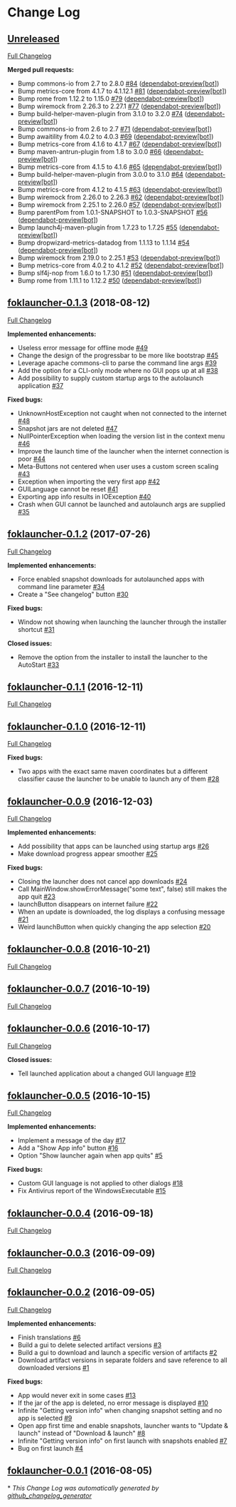 # Change Log

## [Unreleased](https://github.com/vatbub/fokLauncher/tree/HEAD)

[Full Changelog](https://github.com/vatbub/fokLauncher/compare/foklauncher-0.1.3...HEAD)

**Merged pull requests:**

- Bump commons-io from 2.7 to 2.8.0 [\#84](https://github.com/vatbub/fokLauncher/pull/84) ([dependabot-preview[bot]](https://github.com/apps/dependabot-preview))
- Bump metrics-core from 4.1.7 to 4.1.12.1 [\#81](https://github.com/vatbub/fokLauncher/pull/81) ([dependabot-preview[bot]](https://github.com/apps/dependabot-preview))
- Bump rome from 1.12.2 to 1.15.0 [\#79](https://github.com/vatbub/fokLauncher/pull/79) ([dependabot-preview[bot]](https://github.com/apps/dependabot-preview))
- Bump wiremock from 2.26.3 to 2.27.1 [\#77](https://github.com/vatbub/fokLauncher/pull/77) ([dependabot-preview[bot]](https://github.com/apps/dependabot-preview))
- Bump build-helper-maven-plugin from 3.1.0 to 3.2.0 [\#74](https://github.com/vatbub/fokLauncher/pull/74) ([dependabot-preview[bot]](https://github.com/apps/dependabot-preview))
- Bump commons-io from 2.6 to 2.7 [\#71](https://github.com/vatbub/fokLauncher/pull/71) ([dependabot-preview[bot]](https://github.com/apps/dependabot-preview))
- Bump awaitility from 4.0.2 to 4.0.3 [\#69](https://github.com/vatbub/fokLauncher/pull/69) ([dependabot-preview[bot]](https://github.com/apps/dependabot-preview))
- Bump metrics-core from 4.1.6 to 4.1.7 [\#67](https://github.com/vatbub/fokLauncher/pull/67) ([dependabot-preview[bot]](https://github.com/apps/dependabot-preview))
- Bump maven-antrun-plugin from 1.8 to 3.0.0 [\#66](https://github.com/vatbub/fokLauncher/pull/66) ([dependabot-preview[bot]](https://github.com/apps/dependabot-preview))
- Bump metrics-core from 4.1.5 to 4.1.6 [\#65](https://github.com/vatbub/fokLauncher/pull/65) ([dependabot-preview[bot]](https://github.com/apps/dependabot-preview))
- Bump build-helper-maven-plugin from 3.0.0 to 3.1.0 [\#64](https://github.com/vatbub/fokLauncher/pull/64) ([dependabot-preview[bot]](https://github.com/apps/dependabot-preview))
- Bump metrics-core from 4.1.2 to 4.1.5 [\#63](https://github.com/vatbub/fokLauncher/pull/63) ([dependabot-preview[bot]](https://github.com/apps/dependabot-preview))
- Bump wiremock from 2.26.0 to 2.26.3 [\#62](https://github.com/vatbub/fokLauncher/pull/62) ([dependabot-preview[bot]](https://github.com/apps/dependabot-preview))
- Bump wiremock from 2.25.1 to 2.26.0 [\#57](https://github.com/vatbub/fokLauncher/pull/57) ([dependabot-preview[bot]](https://github.com/apps/dependabot-preview))
- Bump parentPom from 1.0.1-SNAPSHOT to 1.0.3-SNAPSHOT [\#56](https://github.com/vatbub/fokLauncher/pull/56) ([dependabot-preview[bot]](https://github.com/apps/dependabot-preview))
- Bump launch4j-maven-plugin from 1.7.23 to 1.7.25 [\#55](https://github.com/vatbub/fokLauncher/pull/55) ([dependabot-preview[bot]](https://github.com/apps/dependabot-preview))
- Bump dropwizard-metrics-datadog from 1.1.13 to 1.1.14 [\#54](https://github.com/vatbub/fokLauncher/pull/54) ([dependabot-preview[bot]](https://github.com/apps/dependabot-preview))
- Bump wiremock from 2.19.0 to 2.25.1 [\#53](https://github.com/vatbub/fokLauncher/pull/53) ([dependabot-preview[bot]](https://github.com/apps/dependabot-preview))
- Bump metrics-core from 4.0.2 to 4.1.2 [\#52](https://github.com/vatbub/fokLauncher/pull/52) ([dependabot-preview[bot]](https://github.com/apps/dependabot-preview))
- Bump slf4j-nop from 1.6.0 to 1.7.30 [\#51](https://github.com/vatbub/fokLauncher/pull/51) ([dependabot-preview[bot]](https://github.com/apps/dependabot-preview))
- Bump rome from 1.11.1 to 1.12.2 [\#50](https://github.com/vatbub/fokLauncher/pull/50) ([dependabot-preview[bot]](https://github.com/apps/dependabot-preview))

## [foklauncher-0.1.3](https://github.com/vatbub/fokLauncher/tree/foklauncher-0.1.3) (2018-08-12)
[Full Changelog](https://github.com/vatbub/fokLauncher/compare/foklauncher-0.1.2...foklauncher-0.1.3)

**Implemented enhancements:**

- Useless error message for offline mode [\#49](https://github.com/vatbub/fokLauncher/issues/49)
- Change the design of the progressbar to be more like bootstrap [\#45](https://github.com/vatbub/fokLauncher/issues/45)
- Leverage apache commons-cli to parse the command line args [\#39](https://github.com/vatbub/fokLauncher/issues/39)
- Add the option for a CLI-only mode where no GUI pops up at all [\#38](https://github.com/vatbub/fokLauncher/issues/38)
- Add possibility to supply custom startup args to the autolaunch application [\#37](https://github.com/vatbub/fokLauncher/issues/37)

**Fixed bugs:**

- UnknownHostException not caught  when not connected to the internet [\#48](https://github.com/vatbub/fokLauncher/issues/48)
- Snapshot jars are not deleted [\#47](https://github.com/vatbub/fokLauncher/issues/47)
- NullPointerException when loading the version list in the context menu [\#46](https://github.com/vatbub/fokLauncher/issues/46)
- Improve the launch time of the launcher when the internet connection is poor [\#44](https://github.com/vatbub/fokLauncher/issues/44)
- Meta-Buttons not centered when user uses a custom screen scaling [\#43](https://github.com/vatbub/fokLauncher/issues/43)
- Exception when importing the very first app [\#42](https://github.com/vatbub/fokLauncher/issues/42)
- GUILanguage cannot be reset [\#41](https://github.com/vatbub/fokLauncher/issues/41)
- Exporting app info results in IOException [\#40](https://github.com/vatbub/fokLauncher/issues/40)
- Crash when GUI cannot be launched and autolaunch args are supplied [\#35](https://github.com/vatbub/fokLauncher/issues/35)

## [foklauncher-0.1.2](https://github.com/vatbub/fokLauncher/tree/foklauncher-0.1.2) (2017-07-26)
[Full Changelog](https://github.com/vatbub/fokLauncher/compare/foklauncher-0.1.1...foklauncher-0.1.2)

**Implemented enhancements:**

- Force enabled snapshot downloads for autolaunched apps with command line parameter [\#34](https://github.com/vatbub/fokLauncher/issues/34)
- Create a "See changelog" button [\#30](https://github.com/vatbub/fokLauncher/issues/30)

**Fixed bugs:**

- Window not showing when launching the launcher through the installer shortcut [\#31](https://github.com/vatbub/fokLauncher/issues/31)

**Closed issues:**

- Remove the option from the installer to install the launcher to the AutoStart [\#33](https://github.com/vatbub/fokLauncher/issues/33)

## [foklauncher-0.1.1](https://github.com/vatbub/fokLauncher/tree/foklauncher-0.1.1) (2016-12-11)
[Full Changelog](https://github.com/vatbub/fokLauncher/compare/foklauncher-0.1.0...foklauncher-0.1.1)

## [foklauncher-0.1.0](https://github.com/vatbub/fokLauncher/tree/foklauncher-0.1.0) (2016-12-11)
[Full Changelog](https://github.com/vatbub/fokLauncher/compare/foklauncher-0.0.9...foklauncher-0.1.0)

**Fixed bugs:**

- Two apps with the exact same maven coordinates but a different classifier cause the launcher to be unable to launch any of them [\#28](https://github.com/vatbub/fokLauncher/issues/28)

## [foklauncher-0.0.9](https://github.com/vatbub/fokLauncher/tree/foklauncher-0.0.9) (2016-12-03)
[Full Changelog](https://github.com/vatbub/fokLauncher/compare/foklauncher-0.0.8...foklauncher-0.0.9)

**Implemented enhancements:**

- Add possibility that apps can be launched using startup args [\#26](https://github.com/vatbub/fokLauncher/issues/26)
- Make download progress appear smoother [\#25](https://github.com/vatbub/fokLauncher/issues/25)

**Fixed bugs:**

- Closing the launcher does not cancel app downloads [\#24](https://github.com/vatbub/fokLauncher/issues/24)
- Call MainWindow.showErrorMessage\("some text", false\) still makes the app quit [\#23](https://github.com/vatbub/fokLauncher/issues/23)
- launchButton disappears on internet failure [\#22](https://github.com/vatbub/fokLauncher/issues/22)
- When an update is downloaded, the log displays a confusing message [\#21](https://github.com/vatbub/fokLauncher/issues/21)
- Weird launchButton when quickly changing the app selection [\#20](https://github.com/vatbub/fokLauncher/issues/20)

## [foklauncher-0.0.8](https://github.com/vatbub/fokLauncher/tree/foklauncher-0.0.8) (2016-10-21)
[Full Changelog](https://github.com/vatbub/fokLauncher/compare/foklauncher-0.0.7...foklauncher-0.0.8)

## [foklauncher-0.0.7](https://github.com/vatbub/fokLauncher/tree/foklauncher-0.0.7) (2016-10-19)
[Full Changelog](https://github.com/vatbub/fokLauncher/compare/foklauncher-0.0.6...foklauncher-0.0.7)

## [foklauncher-0.0.6](https://github.com/vatbub/fokLauncher/tree/foklauncher-0.0.6) (2016-10-17)
[Full Changelog](https://github.com/vatbub/fokLauncher/compare/foklauncher-0.0.5...foklauncher-0.0.6)

**Closed issues:**

- Tell launched application about a changed GUI language [\#19](https://github.com/vatbub/fokLauncher/issues/19)

## [foklauncher-0.0.5](https://github.com/vatbub/fokLauncher/tree/foklauncher-0.0.5) (2016-10-15)
[Full Changelog](https://github.com/vatbub/fokLauncher/compare/foklauncher-0.0.4...foklauncher-0.0.5)

**Implemented enhancements:**

- Implement a message of the day [\#17](https://github.com/vatbub/fokLauncher/issues/17)
- Add a "Show App info" button [\#16](https://github.com/vatbub/fokLauncher/issues/16)
- Option "Show launcher again when app quits" [\#5](https://github.com/vatbub/fokLauncher/issues/5)

**Fixed bugs:**

- Custom GUI language is not applied to other dialogs [\#18](https://github.com/vatbub/fokLauncher/issues/18)
- Fix Antivirus report of the WindowsExecutable [\#15](https://github.com/vatbub/fokLauncher/issues/15)

## [foklauncher-0.0.4](https://github.com/vatbub/fokLauncher/tree/foklauncher-0.0.4) (2016-09-18)
[Full Changelog](https://github.com/vatbub/fokLauncher/compare/foklauncher-0.0.3...foklauncher-0.0.4)

## [foklauncher-0.0.3](https://github.com/vatbub/fokLauncher/tree/foklauncher-0.0.3) (2016-09-09)
[Full Changelog](https://github.com/vatbub/fokLauncher/compare/foklauncher-0.0.2...foklauncher-0.0.3)

## [foklauncher-0.0.2](https://github.com/vatbub/fokLauncher/tree/foklauncher-0.0.2) (2016-09-05)
[Full Changelog](https://github.com/vatbub/fokLauncher/compare/foklauncher-0.0.1...foklauncher-0.0.2)

**Implemented enhancements:**

- Finish translations [\#6](https://github.com/vatbub/fokLauncher/issues/6)
- Build a gui to delete selected artifact versions [\#3](https://github.com/vatbub/fokLauncher/issues/3)
- Build a gui to download and launch a specific version of artifacts [\#2](https://github.com/vatbub/fokLauncher/issues/2)
- Download artifact versions in separate folders and save reference to all downloaded versions [\#1](https://github.com/vatbub/fokLauncher/issues/1)

**Fixed bugs:**

- App would never exit in some cases [\#13](https://github.com/vatbub/fokLauncher/issues/13)
- If the jar of the app is deleted, no error message is displayed [\#10](https://github.com/vatbub/fokLauncher/issues/10)
- Infinite "Getting version info" when changing snapshot setting and no app is selected [\#9](https://github.com/vatbub/fokLauncher/issues/9)
- Open app first time and enable snapshots, launcher wants to "Update & launch" instead of "Download & launch" [\#8](https://github.com/vatbub/fokLauncher/issues/8)
- Infinite "Getting version info" on first launch with snapshots enabled [\#7](https://github.com/vatbub/fokLauncher/issues/7)
- Bug on first launch [\#4](https://github.com/vatbub/fokLauncher/issues/4)

## [foklauncher-0.0.1](https://github.com/vatbub/fokLauncher/tree/foklauncher-0.0.1) (2016-08-05)


\* *This Change Log was automatically generated by [github_changelog_generator](https://github.com/skywinder/Github-Changelog-Generator)*